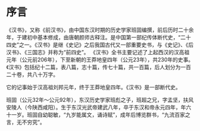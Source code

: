 # 序言

《汉书》，又称《前汉书》，由中国东汉时期的历史学家班固编撰，前后历时二十余年，于建初中基本修成，由唐朝颜师古释注。是中国第一部纪传体断代史，“二十四史”之一。《汉书》是继《史记》之后我国古代又一部重要史书，与《史记》、《后汉书》、《三国志》并称为“前四史”。 《汉书》全书主要记述了上起西汉的汉高祖元年（公元前206年），下至新朝的王莽地皇四年（公元23年），共230年的史事。《汉书》包括纪十二篇，表八篇，志十篇，传七十篇，共一百篇，后人划分为一百二十卷，共八十万字。

它的记事始于汉高祖刘邦元年，终于王莽地皇四年。《汉书》是一部断代史。

班固（公元32年～公元92年），东汉历史学家班彪之子，班超之兄，字孟坚，扶风安陵人（今陕西咸阳）。生于东汉光武帝建武八年，卒于东汉和帝永元四年，年六十一岁。班固自幼聪敏，“九岁能属文，诵诗赋”，成年后博览群书，“九流百家之言，无不穷究”。